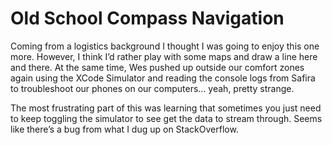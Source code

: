 # Old School Compass Navigation
Coming from a logistics background I thought I was going to enjoy this one more. However, I think I’d rather play with some maps and draw a line here and there. At the same time, Wes pushed up outside our comfort zones again using the XCode Simulator and reading the console logs from Safira to troubleshoot our phones on our computers… yeah, pretty strange.

The most frustrating part of this was learning that sometimes you just need to keep toggling the simulator to see get the data to stream through. Seems like there’s a bug from what I dug up on StackOverflow.